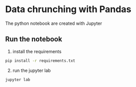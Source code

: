 # Data chrunching with Pandas

The python notebook are created with Jupyter

## Run the notebook

1. install the requirements

```bash
pip install -r requirements.txt
```

2. run the jupyter lab

```bash
jupyter lab
```
